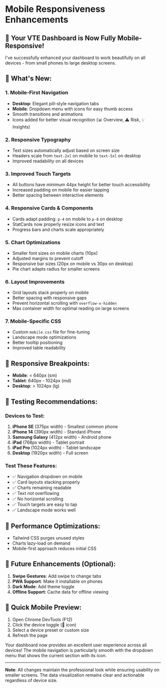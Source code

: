 # Mobile Responsiveness Enhancements

## 🎉 **Your VTE Dashboard is Now Fully Mobile-Responsive!**

I've successfully enhanced your dashboard to work beautifully on all devices - from small phones to large desktop screens.

## 📱 **What's New:**

### **1. Mobile-First Navigation**
- **Desktop**: Elegant pill-style navigation tabs
- **Mobile**: Dropdown menu with icons for easy thumb access
- Smooth transitions and animations
- Icons added for better visual recognition (📊 Overview, ⚠️ Risk, 💡 Insights)

### **2. Responsive Typography**
- Text sizes automatically adjust based on screen size
- Headers scale from `text-2xl` on mobile to `text-5xl` on desktop
- Improved readability on all devices

### **3. Improved Touch Targets**
- All buttons have minimum 44px height for better touch accessibility
- Increased padding on mobile for easier tapping
- Better spacing between interactive elements

### **4. Responsive Cards & Components**
- Cards adapt padding: `p-4` on mobile to `p-8` on desktop
- StatCards now properly resize icons and text
- Progress bars and charts scale appropriately

### **5. Chart Optimizations**
- Smaller font sizes on mobile charts (10px)
- Adjusted margins to prevent cutoff
- Responsive bar sizes (20px on mobile vs 30px on desktop)
- Pie chart adapts radius for smaller screens

### **6. Layout Improvements**
- Grid layouts stack properly on mobile
- Better spacing with responsive gaps
- Prevent horizontal scrolling with `overflow-x-hidden`
- Max container width for optimal reading on large screens

### **7. Mobile-Specific CSS**
- Custom `mobile.css` file for fine-tuning
- Landscape mode optimizations
- Better tooltip positioning
- Improved table readability

## 🎯 **Responsive Breakpoints:**
- **Mobile**: < 640px (sm)
- **Tablet**: 640px - 1024px (md)
- **Desktop**: > 1024px (lg)

## 📐 **Testing Recommendations:**

### **Devices to Test:**
1. **iPhone SE** (375px width) - Smallest common phone
2. **iPhone 14** (390px width) - Standard iPhone
3. **Samsung Galaxy** (412px width) - Android phone
4. **iPad** (768px width) - Tablet portrait
5. **iPad Pro** (1024px width) - Tablet landscape
6. **Desktop** (1920px width) - Full screen

### **Test These Features:**
- ✅ Navigation dropdown on mobile
- ✅ Card layouts stacking properly
- ✅ Charts remaining readable
- ✅ Text not overflowing
- ✅ No horizontal scrolling
- ✅ Touch targets are easy to tap
- ✅ Landscape mode works well

## 🚀 **Performance Optimizations:**
- Tailwind CSS purges unused styles
- Charts lazy-load on demand
- Mobile-first approach reduces initial CSS

## 🔧 **Future Enhancements (Optional):**
1. **Swipe Gestures**: Add swipe to change tabs
2. **PWA Support**: Make it installable on phones
3. **Dark Mode**: Add theme toggle
4. **Offline Support**: Cache data for offline viewing

## 📱 **Quick Mobile Preview:**
1. Open Chrome DevTools (F12)
2. Click the device toggle (📱 icon)
3. Select a device preset or custom size
4. Refresh the page

Your dashboard now provides an excellent user experience across all devices! The mobile navigation is particularly smooth with the dropdown menu that shows the current section with its icon.

---

**Note**: All changes maintain the professional look while ensuring usability on smaller screens. The data visualization remains clear and actionable regardless of device size.
